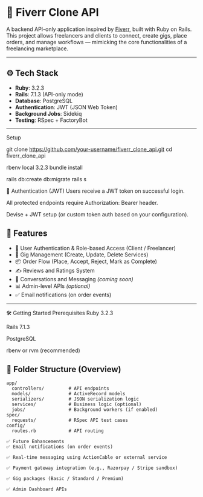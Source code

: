 # 🎯 Fiverr Clone API

A backend API-only application inspired by [Fiverr](https://fiverr.com), built with Ruby on Rails.  
This project allows freelancers and clients to connect, create gigs, place orders, and manage workflows — mimicking the core functionalities of a freelancing marketplace.

---

## ⚙️ Tech Stack

- **Ruby**: 3.2.3  
- **Rails**: 7.1.3 (API-only mode)  
- **Database**: PostgreSQL  
- **Authentication**: JWT (JSON Web Token)  
- **Background Jobs**: Sidekiq  
- **Testing**: RSpec + FactoryBot

---
Setup

git clone https://github.com/your-username/fiverr_clone_api.git
cd fiverr_clone_api

rbenv local 3.2.3
bundle install

rails db:create db:migrate
rails s

🔐 Authentication (JWT)
Users receive a JWT token on successful login.

All protected endpoints require Authorization: Bearer <token> header.

Devise + JWT setup (or custom token auth based on your configuration).



## 🚀 Features

- 👤 User Authentication & Role-based Access (Client / Freelancer)
- 🛒 Gig Management (Create, Update, Delete Services)
- 📦 Order Flow (Place, Accept, Reject, Mark as Complete)
- ✍️ Reviews and Ratings System
- 💬 Conversations and Messaging *(coming soon)*
- 📊 Admin-level APIs *(optional)*
- ✅ Email notifications (on order events)

---

🛠️ Getting Started
Prerequisites
Ruby 3.2.3

Rails 7.1.3

PostgreSQL

rbenv or rvm (recommended)


## 📁 Folder Structure (Overview)

```plaintext
app/
  controllers/         # API endpoints
  models/              # ActiveRecord models
  serializers/         # JSON serialization logic
  services/            # Business logic (optional)
  jobs/                # Background workers (if enabled)
spec/
  requests/            # RSpec API test cases
config/
  routes.rb            # API routing

✅ Future Enhancements
✅ Email notifications (on order events)

✅ Real-time messaging using ActionCable or external service

✅ Payment gateway integration (e.g., Razorpay / Stripe sandbox)

✅ Gig packages (Basic / Standard / Premium)

✅ Admin Dashboard APIs


